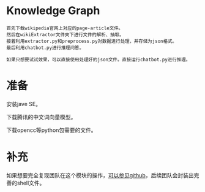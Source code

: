 # Knowledge Graph
    首先下载wikipedia官网上对应的page-article文件。
    然后在wikiExtractor文件夹下进行文件的解析、抽取。
    接着利用extractor.py和preprocess.py对数据进行处理，并存储为json格式。
    最后利用chatbot.py进行推理问答。

```
如果只想要试试效果，可以直接使用处理好的json文件。直接运行chatbot.py进行推理。
```

# 准备

安装jave SE。

下载腾讯的中文词向量模型。

下载opencc等python包需要的文件。

# 补充

如果想要完全复现团队在这个模块的操作，[可以参见github](https://github.com/rule-ui/kg_homeword)，后续团队会封装出完善的shell文件。
